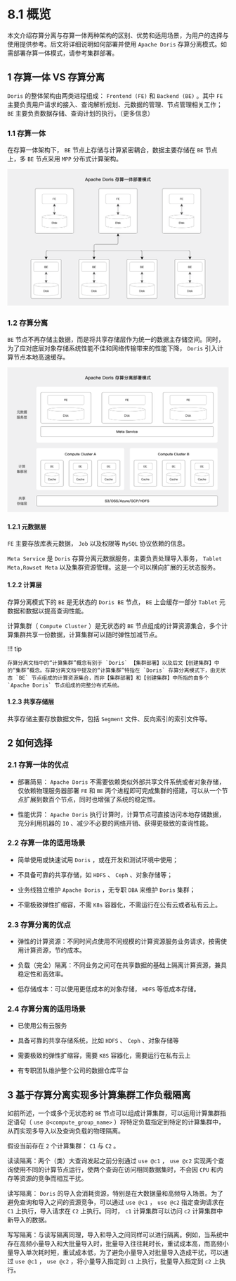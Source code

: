 # 8.1 概览

本文介绍存算分离与存算一体两种架构的区别、优势和适用场景，为用户的选择与使用提供参考。后文将详细说明如何部署并使用 `Apache Doris` 存算分离模式。如需部署存算一体模式，请参考集群部署。

## 1 存算一体 VS 存算分离

`Doris` 的整体架构由两类进程组成： `Frontend (FE)` 和 `Backend (BE)` 。其中 `FE` 主要负责用户请求的接入、查询解析规划、元数据的管理、节点管理相关工作； `BE` 主要负责数据存储、查询计划的执行。（更多信息）

### 1.1 存算一体

在存算一体架构下， `BE` 节点上存储与计算紧密耦合，数据主要存储在 `BE` 节点上，多 `BE` 节点采用 `MPP` 分布式计算架构。

![](../../../../assets/images/Doris/compute-storage-coupled-zh-3b5082a0831a5984cfcbdfc56d4b8993.png)

### 1.2 存算分离

`BE` 节点不再存储主数据，而是将共享存储层作为统一的数据主存储空间。同时，为了应对底层对象存储系统性能不佳和网络传输带来的性能下降， `Doris` 引入计算节点本地高速缓存。

![](../../../../assets/images/Doris/compute-storage-decoupled-zh-2c5818eb343cc7191c47318084214e54.png)

#### 1.2.1 元数据层

`FE` 主要存放库表元数据， `Job` 以及权限等 `MySQL` 协议依赖的信息。

`Meta Service` 是 `Doris` 存算分离元数据服务，主要负责处理导入事务， `Tablet Meta,Rowset Meta` 以及集群资源管理。这是一个可以横向扩展的无状态服务。

#### 1.2.2 计算层

存算分离模式下的 `BE` 是无状态的 `Doris BE` 节点， `BE` 上会缓存一部分 `Tablet` 元数据和数据以提高查询性能。

计算集群（ `Compute Cluster` ）是无状态的 `BE` 节点组成的计算资源集合，多个计算集群共享一份数据，计算集群可以随时弹性加减节点。

!!! tip

    存算分离文档中的“计算集群”概念有别于 `Doris` 【集群部署】以及后文【创建集群】中的“集群”概念。存算分离文档中提及的“计算集群”特指在 `Doris` 存算分离模式下，由无状态 `BE` 节点组成的计算资源集合，而非【集群部署】和【创建集群】中所指的由多个 `Apache Doris` 节点组成的完整分布式系统。

#### 1.2.3 共享存储层

共享存储主要存放数据文件，包括 `Segment` 文件、反向索引的索引文件等。

## 2 如何选择

### 2.1 存算一体的优点

* 部署简易： `Apache Doris` 不需要依赖类似外部共享文件系统或者对象存储，仅依赖物理服务器部署 `FE` 和 `BE` 两个进程即可完成集群的搭建，可以从一个节点扩展到数百个节点，同时也增强了系统的稳定性。

* 性能优异： `Apache Doris` 执行计算时，计算节点可直接访问本地存储数据，充分利用机器的 `IO` 、减少不必要的网络开销、获得更极致的查询性能。

### 2.2 存算一体的适用场景

* 简单使用或快速试用 `Doris` ，或在开发和测试环境中使用；

* 不具备可靠的共享存储，如 `HDFS` 、 `Ceph` 、对象存储等；

* 业务线独立维护 `Apache Doris` ，无专职 `DBA` 来维护 `Doris` 集群；

* 不需极致弹性扩缩容，不需 `K8s` 容器化，不需运行在公有云或者私有云上。

### 2.3 存算分离的优点

* 弹性的计算资源：不同时间点使用不同规模的计算资源服务业务请求，按需使用计算资源，节约成本。

* 负载（完全）隔离：不同业务之间可在共享数据的基础上隔离计算资源，兼具稳定性和高效率。

* 低存储成本：可以使用更低成本的对象存储， `HDFS` 等低成本存储。

### 2.4 存算分离的适用场景

* 已使用公有云服务

* 具备可靠的共享存储系统，比如 `HDFS` 、 `Ceph` 、对象存储等

* 需要极致的弹性扩缩容，需要 `K8S` 容器化，需要运行在私有云上

* 有专职团队维护整个公司的数据仓库平台

## 3 基于存算分离实现多计算集群工作负载隔离

如前所述，一个或多个无状态的 `BE` 节点可以组成计算集群，可以运用计算集群指定语句（ `use @<compute_group_name>` ）将特定负载指定到特定的计算集群中，从而实现多导入以及查询负载的物理隔离。

假设当前存在 `2` 个计算集群： `C1` 与 `C2` 。

读读隔离：两个（类）大查询发起之前分别通过 `use @c1` ， `use @c2` 实现两个查询使用不同的计算节点运行，使两个查询在访问相同数据集时，不会因 `CPU` 和内存等资源的竞争而相互干扰。

读写隔离： `Doris` 的导入会消耗资源，特别是在大数据量和高频导入场景。为了避免查询和导入之间的资源竞争，可以通过 `use @c1` ， `use @c2` 指定查询请求在 `C1` 上执行，导入请求在 `C2` 上执行。同时， `c1` 计算集群可以访问 `c2` 计算集群中新导入的数据。

写写隔离：与读写隔离同理，导入和导入之间同样可以进行隔离。例如，当系统中存在高频小量导入和大批量导入时，批量导入往往耗时长，重试成本高，而高频小量导入单次耗时短，重试成本低，为了避免小量导入对批量导入造成干扰，可以通过 `use @c1` ， `use @c2` ，将小量导入指定到 `c1` 上执行，批量导入指定到 `c2` 上执行。
